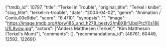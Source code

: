 {"tmdb_id": 10797, "title": "Terkel in Trouble", "original_title": "Terkel i knibe", "slug_title": "terkel-in-trouble", "date": "2004-04-02", "genre": "Animation / Com\u00e9die", "score": "6.4/10", "synopsis": "", "image": "https://image.tmdb.org/t/p/w185_and_h278_bestv2/mBX8r1JbsIPtcY0s18ijU1L8vcw.jpg", "actors": ["Anders Matthesen (Terkel)", "Kim Mattheson (Terkel's Mum)"], "comments": [], "recommandations_id": [48761, 60449, 12592, 12269]}